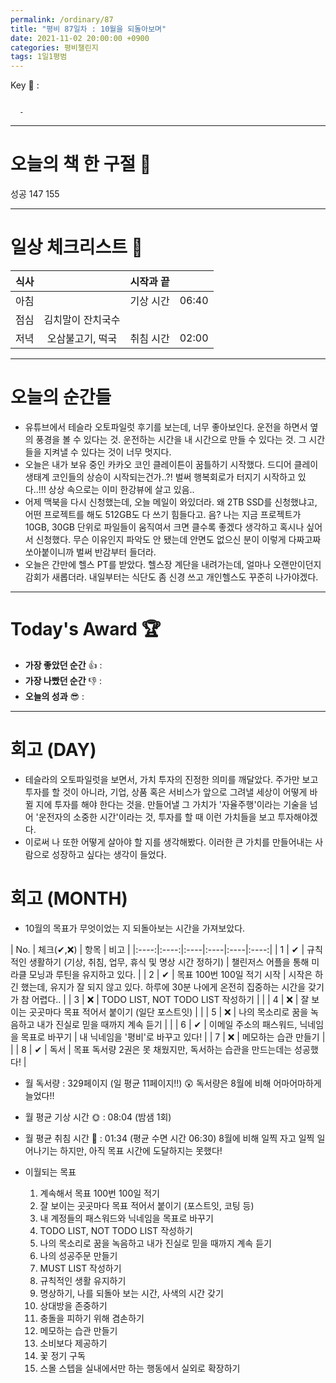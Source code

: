 ```yaml
---
permalink: /ordinary/87
title: "평비 87일차 : 10월을 되돌아보며"
date: 2021-11-02 20:00:00 +0900
categories: 평비챌린지
tags: 1일1평범
---  
```

Key 🔑 : 
```

  - 
```

---
# 오늘의 책 한 구절 📕
성공 147 155

---
# 일상 체크리스트 📃

| 식사 |  | 시작과 끝 |  |
|:----:|:----:|:----:|:----:|
| 아침 |  | 기상 시간 | 06:40 |
| 점심 | 김치말이 잔치국수 |  |  |
| 저녁 | 오삼불고기, 떡국 | 취침 시간 | 02:00 |

---
# 오늘의 순간들
- 유튜브에서 테슬라 오토파일럿 후기를 보는데, 너무 좋아보인다. 운전을 하면서 옆의 풍경을 볼 수 있다는 것. 운전하는 시간을 내 시간으로 만들 수 있다는 것. 그 시간들을 지켜낼 수 있다는 것이 너무 멋지다.
- 오늘은 내가 보유 중인 카카오 코인 클레이튼이 꿈틀하기 시작했다. 드디어 클레이 생태계 코인들의 상승이 시작되는건가..?! 벌써 행복회로가 터지기 시작하고 있다..!!! 상상 속으로는 이미 한강뷰에 살고 있음..
- 어제 맥북을 다시 신청했는데, 오늘 메일이 와있더라. 왜 2TB SSD를 신청했냐고, 어떤 프로젝트를 해도 512GB도 다 쓰기 힘들다고. 음? 나는 지금 프로젝트가 10GB, 30GB 단위로 파일들이 움직여서 크면 클수록 좋겠다 생각하고 혹시나 싶어서 신청했다. 무슨 이유인지 파악도 안 됐는데 안면도 없으신 분이 이렇게 다짜고짜 쏘아붙이니까 벌써 반감부터 들더라.
- 오늘은 간만에 헬스 PT를 받았다. 헬스장 계단을 내려가는데, 얼마나 오랜만이던지 감회가 새롭더라. 내일부터는 식단도 좀 신경 쓰고 개인헬스도 꾸준히 나가야겠다.

---
# Today's Award 🏆
- **가장 좋았던 순간** 👍 : 
- **가장 나빴던 순간** 👎 : 
- **오늘의 성과** 😎 : 

---
# 회고 (DAY)
- 테슬라의 오토파일럿을 보면서, 가치 투자의 진정한 의미를 깨달았다. 주가만 보고 투자를 할 것이 아니라, 기업, 상품 혹은 서비스가 앞으로 그려낼 세상이 어떻게 바뀔 지에 투자를 해야 한다는 것을. 만들어낼 그 가치가 '자율주행'이라는 기술을 넘어 '운전자의 소중한 시간'이라는 것, 투자를 할 때 이런 가치들을 보고 투자해야겠다.
- 이로써 나 또한 어떻게 살아야 할 지를 생각해봤다. 이러한 큰 가치를 만들어내는 사람으로 성장하고 싶다는 생각이 들었다.

# 회고 (MONTH)
- 10월의 목표가 무엇이었는 지 되돌아보는 시간을 가져보았다.

| No. | 체크(✔,❌) | 항목 | 비고 |
|:----:|:----:|:----|:----|:----|:----:|
| 1 | ✔ | 규칙적인 생활하기 (기상, 취침, 업무, 휴식 및 명상 시간 정하기) | 챌린저스 어플을 통해 미라클 모닝과 루틴을 유지하고 있다. |
| 2 | ✔ | 목표 100번 100일 적기 시작 | 시작은 하긴 했는데, 유지가 잘 되지 않고 있다. 하루에 30분 나에게 온전히 집중하는 시간을 갖기가 참 어렵다.. |
| 3 | ❌ | TODO LIST, NOT TODO LIST 작성하기 |  |
| 4 | ❌ | 잘 보이는 곳곳마다 목표 적어서 붙이기 (일단 포스트잇) |  |
| 5 | ❌ | 나의 목소리로 꿈을 녹음하고 내가 진실로 믿을 때까지 계속 듣기 |  |
| 6 | ✔ | 이메일 주소의 패스워드, 닉네임을 목표로 바꾸기 | 내 닉네임을 '평비'로 바꾸고 있다! |
| 7 | ❌ | 메모하는 습관 만들기 |  |
| 8 | ✔ | 독서 | 목표 독서량 2권은 못 채웠지만, 독서하는 습관을 만드는데는 성공했다! |

- 월 독서량 : 329페이지 (일 평균 11페이지!!) 😲
  독서량은 8월에 비해 어마어마하게 늘었다!!

- 월 평균 기상 시간 🌞 : 08:04 (밤샘 1회)
- 월 평균 취침 시간 🌙 : 01:34 (평균 수면 시간 06:30)
  8월에 비해 일찍 자고 일찍 일어나기는 하지만, 아직 목표 시간에 도달하지는 못했다!

- 이월되는 목표
  1. 계속해서 목표 100번 100일 적기  
  2. 잘 보이는 곳곳마다 목표 적어서 붙이기 (포스트잇, 코팅 등)  
  3. 내 계정들의 패스워드와 닉네임을 목표로 바꾸기  
  4. TODO LIST, NOT TODO LIST 작성하기  
  5. 나의 목소리로 꿈을 녹음하고 내가 진실로 믿을 때까지 계속 듣기  
  6. 나의 성공주문 만들기  
  7. MUST LIST 작성하기  
  8. 규칙적인 생활 유지하기  
  9. 명상하기, 나를 되돌아 보는 시간, 사색의 시간 갖기  
  10. 상대방을 존중하기  
  11. 충돌을 피하기 위해 겸손하기  
  12. 메모하는 습관 만들기  
  13. 소비보다 제공하기  
  14. 꽃 정기 구독
  15. 스몰 스텝을 실내에서만 하는 행동에서 실외로 확장하기